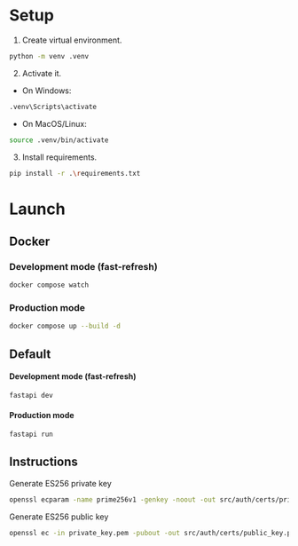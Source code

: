 # Setup
1. Create virtual environment.
```bash
python -m venv .venv 
```

2. Activate it.
* On Windows:
```bash
.venv\Scripts\activate
```

* On MacOS/Linux:
```bash
source .venv/bin/activate
```

3. Install requirements.
```bash
pip install -r .\requirements.txt
```
# Launch
## Docker
### Development mode (fast-refresh)
```bash
docker compose watch
```

### Production mode
```bash
docker compose up --build -d
```

## Default
#### Development mode (fast-refresh)
```bash
fastapi dev
```

#### Production mode
```bash
fastapi run
```

## Instructions
Generate ES256 private key
```bash
openssl ecparam -name prime256v1 -genkey -noout -out src/auth/certs/private_key.pem
```

Generate ES256 public key
```bash
openssl ec -in private_key.pem -pubout -out src/auth/certs/public_key.pem
```
